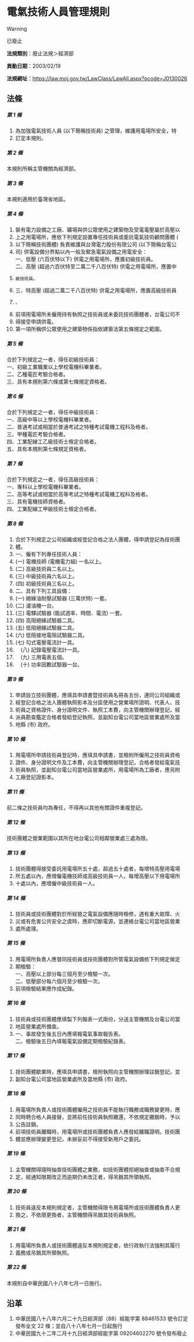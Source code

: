 # 電氣技術人員管理規則


> [!WARNING]
> 已廢止


**法規類別**：廢止法規＞經濟部

**異動日期**：2003/02/19  

**法規網址**：https://law.moj.gov.tw/LawClass/LawAll.aspx?pcode=J0130026



## 法條
##### 第 1 條
1. 為加強電氣技術人員 (以下簡稱技術員) 之管理，維護用電場所安全，特
1. 訂定本規則。

##### 第 2 條
本規則所稱主管機關為經濟部。

##### 第 3 條
本規則適用於臺灣省地區。

##### 第 4 條
1. 裝有電力設備之工廠、礦場與供公眾使用之建築物及受電電壓屬於高壓以
1. 上之用電場所，應依下列規定設置專任技術員或委託電氣技術顧問團體 (
1. 以下簡稱技術團體) 負責維護與台灣電力股份有限公司 (以下簡稱台電公
1. 司) 供電設備分界點以內一般及緊急電氣設備之用電安全：  
一、低壓 (六百伏特以下) 供電之用電場所，應置初級技術員。  
二、高壓 (超過六百伏特至二萬二千八百伏特) 供電之用電場所，應置中
1.     級技術員。
1. 三、特高壓 (超過二萬二千八百伏特) 供電之用電場所，應置高級技術員
1.     。
1. 前項用電場所未僱用持有執照之技術員或未委託技術團體者，台電公司不
1. 得接受申請供電。
1. 第一項所稱供公眾使用之建築物係指依建築法第五條規定之範圍。

##### 第 5 條
合於下列規定之一者，得任初級技術員：  
一、初級工業職業以上學校電機科畢業者。  
二、乙種電匠考驗合格者。  
三、具有本規則第六條或第七條規定資格者。

##### 第 6 條
合於下列規定之一者，得任中級技術員：  
一、高級中等以上學校電機科畢業者。  
二、普通考試或相當於普通考試之特種考試電機工程科及格者。  
三、甲種電匠考驗合格者。  
四、工業配線工乙級技術士檢定合格者。  
五、具有本規則第七條規定資格者。

##### 第 7 條
合於下列規定之一者，得任高級技術員：  
一、專科以上學校電機科畢業者。  
二、高等考試或相當於高等考試之特種考試電機工程科及格者。  
三、具有電機技師資格者。  
四、工業配線工甲級技術士檢定合格者。

##### 第 8 條
1. 合於下列規定之公司組織或經登記合格之法人團體，得申請登記為技術團
1. 體。
1. 一、僱有下列專任技術人員：
1.  (一) 電機技師 (電機電力組) 一名以上。
1.  (二) 高級技術員二名以上。
1.  (三) 中級技術員六名以上。
1.  (四) 初級技術員三名以上。
1. 二、具有下列工具設備：
1.  (一) 絕緣油耐壓試驗器 (三萬伏特) 一套。
1.  (二) 濾油機一台。
1.  (三) 電驛試驗器 (能試週率、時間、電流) 一套。
1.  (四) 高阻絕緣試驗器二具。
1.  (五) 低阻絕緣試驗器二具。
1.  (六) 低阻接地電阻試驗器二具。
1.  (七) 勾式電壓電流計一具。
1. 　(八) 記錄電壓電流計一具。
1. 　(九) 三用電表五個。
1. 　(十) 功率因數試驗器一台。

##### 第 9 條
1. 申請設立技術團體，應填具申請書暨技術員名冊各五份，連同公司組織或
1. 經登記合格之法人團體執照影本及分區使用之營業場所證明、代表人、技
1. 術員之資格證件、身分證明文件、執照工本費，向主管機關辦理登記，經
1. 派員勘查鑑定合格者發給登記執照，並副知台電公司當地區營業處所及當
1. 地縣 (市) 政府。

##### 第 10 條
1. 用電場所申請技術員登記時，應填具申請書，並檢附所僱用之技術員資格
1. 證件、身分證明文件及工本費，向主管機關辦理登記，合格者發給電氣技
1. 術員執照，並副知台電公司當地區營業處所，用電場所為工廠者，應另附
1. 工廠登記證影本。

##### 第 11 條
前二條之技術員均為專任，不得再以其他有關證件重複登記。

##### 第 12 條
技術團體之營業範圍以其所在地台電公司相鄰營業處三處為限。

##### 第 13 條
1. 技術團體得接受委託用電場所五十處，超過五十處者，每增特高壓用電場
1. 所五處以內，應增僱電機技師或高級技術員一人，每增高壓以下用電場所
1. 十處以內，應增僱中級技術員一人。

##### 第 14 條
1. 技術員或技術團體對於所經營之電氣設備應隨時檢修，遇有重大故障、火
1. 災或有危害公共安全之虞時，應即切斷電源，並連絡台電公司當地區營業
1. 處所處理。

##### 第 15 條
1. 用電場所負責人應督同技術員或技術團體對所管電氣設備依下列規定做定
1. 期檢驗：  
一、高壓以上部分每三個月至少檢驗一次。  
二、低壓部分每六個月至少檢驗一次。
1. 前項檢驗結果應作成紀錄。

##### 第 16 條
1. 技術員或技術團體應填製下列報表一式兩份，分送主管機關及台電公司當
1. 地區營業處所備查。
1. 一、事故發生後五日內應填報電氣事故報告表。  
二、檢驗後五日內填報電氣設備定期檢驗紀錄表。

##### 第 17 條
1. 技術團體歇業時，應填具申請書，檢附執照向主管機關辦理註銷登記，並
1. 副知台電公司當地區營業處所及當地縣 (市) 政府。

##### 第 18 條
1. 用電場所負責人或技術團體僱用之技術員不能執行職務或職務變更時，應
1. 同時聘合格人員接替，並將前任技術員執照繳還，不依規定繳銷時，予以
1. 公告註銷。
1. 前項技術員離職時，用電場所或技術團體負責人應發給離職證明。技術團
1. 體並應辦理變更登記，未辦妥前不得接受新用戶之委託。

##### 第 19 條
1. 主管機關得隨時抽查技術團體之業務，如技術團體拒絕抽查或抽查不合規
1. 定，經通知限期改正而逾期仍未改正者，得吊銷其所領執照。

##### 第 20 條
1. 技術員違反本規則規定者，主管機關得限令用電場所或技術團體負責人更
1. 換之，不依限更換者，主管機關得吊銷其技術員執照。

##### 第 21 條
1. 用電場所負責人或技術團體違反本規則規定者，依行政執行法強制其履行
1. 義務或吊銷其所領執照。

##### 第 22 條
本規則自中華民國八十八年七月一日施行。

## 沿革
1. 中華民國八十八年六月二十九日經濟部（88）經能字第 88461533 號令訂定發布全文 22 條；並自八十八年七月一日起施行
1. 中華民國九十二年二月十九日經濟部經能字第 09204602270  號令發布廢止
